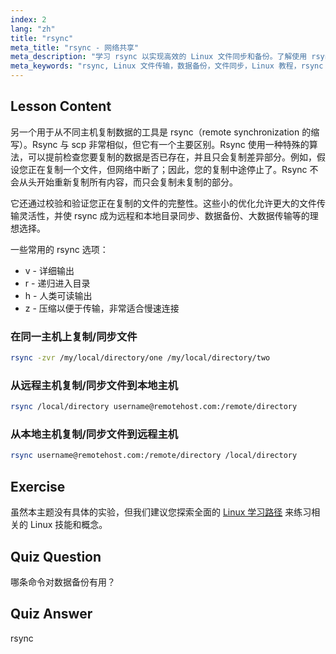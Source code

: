 ```yaml
---
index: 2
lang: "zh"
title: "rsync"
meta_title: "rsync - 网络共享"
meta_description: "学习 rsync 以实现高效的 Linux 文件同步和备份。了解使用 rsync 命令和选项进行远程和本地数据传输。提高您的 Linux 技能！"
meta_keywords: "rsync, Linux 文件传输，数据备份，文件同步，Linux 教程，rsync 命令，初学者，指南"
---
```


## Lesson Content

另一个用于从不同主机复制数据的工具是 rsync（remote synchronization 的缩写）。Rsync 与 scp 非常相似，但它有一个主要区别。Rsync 使用一种特殊的算法，可以提前检查您要复制的数据是否已存在，并且只会复制差异部分。例如，假设您正在复制一个文件，但网络中断了；因此，您的复制中途停止了。Rsync 不会从头开始重新复制所有内容，而只会复制未复制的部分。

它还通过校验和验证您正在复制的文件的完整性。这些小的优化允许更大的文件传输灵活性，并使 rsync 成为远程和本地目录同步、数据备份、大数据传输等的理想选择。

一些常用的 rsync 选项：

- v - 详细输出
- r - 递归进入目录
- h - 人类可读输出
- z - 压缩以便于传输，非常适合慢速连接

### 在同一主机上复制/同步文件

```bash
rsync -zvr /my/local/directory/one /my/local/directory/two
```

### 从远程主机复制/同步文件到本地主机

```bash
rsync /local/directory username@remotehost.com:/remote/directory
```

### 从本地主机复制/同步文件到远程主机

```bash
rsync username@remotehost.com:/remote/directory /local/directory
```

## Exercise

虽然本主题没有具体的实验，但我们建议您探索全面的 [Linux 学习路径](https://labex.io/zh/learn/linux) 来练习相关的 Linux 技能和概念。

## Quiz Question

哪条命令对数据备份有用？

## Quiz Answer

rsync
